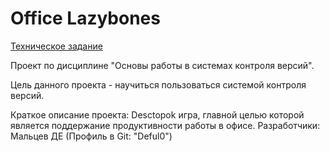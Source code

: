 # Office Lazybones


[Техническое задание](Техническое%задание.md)

Проект по дисциплине "Основы работы в системах контроля версий".

Цель данного проекта - научиться пользоваться системой контроля версий.

Краткое описание проекта:
  Desctopok игра, главной целью которой является поддержание продуктивности работы в офисе.
  Разработчики: Мальцев ДЕ (Профиль в Git: "Deful0")
